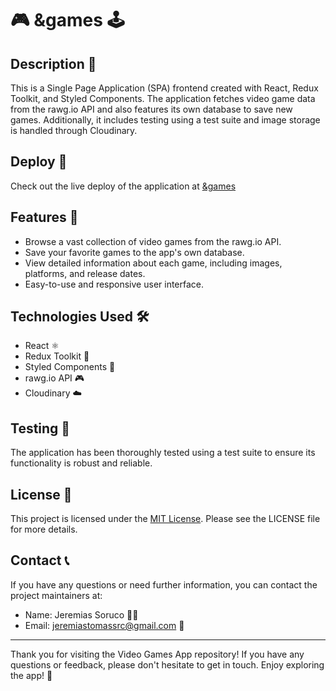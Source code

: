 # 🎮 &games 🕹️

## Description 📝

This is a Single Page Application (SPA) frontend created with React, Redux Toolkit, and Styled Components. The application fetches video game data from the rawg.io API and also features its own database to save new games. Additionally, it includes testing using a test suite and image storage is handled through Cloudinary.

## Deploy 🚀

Check out the live deploy of the application at [&games](https://videogames-app-jeresc.vercel.app/)

## Features 🌟

- Browse a vast collection of video games from the rawg.io API.
- Save your favorite games to the app's own database.
- View detailed information about each game, including images, platforms, and release dates.
- Easy-to-use and responsive user interface.

## Technologies Used 🛠️

- React ⚛️
- Redux Toolkit 🔄
- Styled Components 💅
- rawg.io API 🎮
- Cloudinary ☁️

## Testing 🧪

The application has been thoroughly tested using a test suite to ensure its functionality is robust and reliable.

## License 📜

This project is licensed under the [MIT License](LICENSE). Please see the LICENSE file for more details.

## Contact 📞

If you have any questions or need further information, you can contact the project maintainers at:

- Name: Jeremias Soruco 🙋‍♂️
- Email: jeremiastomassrc@gmail.com 📧

---
Thank you for visiting the Video Games App repository! If you have any questions or feedback, please don't hesitate to get in touch. Enjoy exploring the app! 🎉
